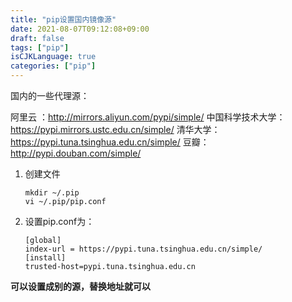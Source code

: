 ```yaml
---
title: "pip设置国内镜像源"
date: 2021-08-07T09:12:08+09:00
draft: false
tags: ["pip"]
isCJKLanguage: true
categories: ["pip"]
---
```


国内的一些代理源：

阿里云 ：http://mirrors.aliyun.com/pypi/simple/
中国科学技术大学：https://pypi.mirrors.ustc.edu.cn/simple/
清华大学：https://pypi.tuna.tsinghua.edu.cn/simple/
豆瓣：http://pypi.douban.com/simple/

1. 创建文件

   ```she
   mkdir ~/.pip
   vi ~/.pip/pip.conf
   ```

2. 设置pip.conf为：

   ```shell
   [global]
   index-url = https://pypi.tuna.tsinghua.edu.cn/simple/
   [install]
   trusted-host=pypi.tuna.tsinghua.edu.cn
   ```

**可以设置成别的源，替换地址就可以**